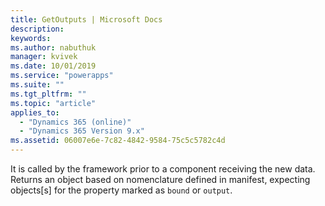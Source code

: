 ```yaml
---
title: GetOutputs | Microsoft Docs
description: 
keywords:
ms.author: nabuthuk
manager: kvivek
ms.date: 10/01/2019
ms.service: "powerapps"
ms.suite: ""
ms.tgt_pltfrm: ""
ms.topic: "article"
applies_to: 
  - "Dynamics 365 (online)"
  - "Dynamics 365 Version 9.x"
ms.assetid: 06007e6e-7c82-4842-9584-75c5c5782c4d
---
```


It is called by the framework prior to a component receiving the new data. Returns an object based on nomenclature defined in manifest, expecting objects[s] for the property marked as `bound` or `output`.
